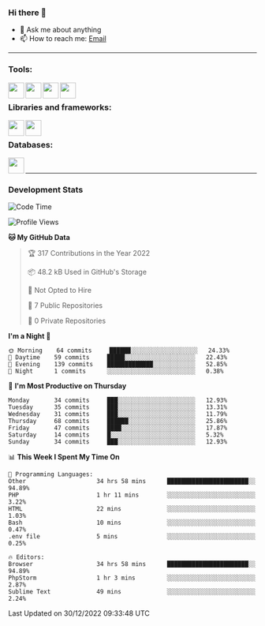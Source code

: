 ### Hi there 👋

- 💬 Ask me about anything
- 📫 How to reach me: [Email]

---

### Tools:
<img align='left' height="32" width="32" src="https://cdn.jsdelivr.net/npm/simple-icons@4.8.0/icons/phpstorm.svg" />
<img align='left' height="32" width="32" src="https://cdn.jsdelivr.net/npm/simple-icons@4.8.0/icons/sublimetext.svg" />
<img align='left' height="32" width="32" src="https://cdn.jsdelivr.net/npm/simple-icons@4.8.0/icons/laragon.svg" />
<img align='left' height="32" width="32" src="https://cdn.jsdelivr.net/npm/simple-icons@4.8.0/icons/xampp.svg" />
<br>

### Libraries and frameworks:
<img align='left' height="32" width="32" src="https://cdn.jsdelivr.net/npm/simple-icons@4.8.0/icons/laravel.svg" />
<img align='left' height="32" width="32" src="https://cdn.jsdelivr.net/npm/simple-icons@4.8.0/icons/jquery.svg" />
<br>

### Databases:
<img align='left' height="32" width="32" src="https://cdn.jsdelivr.net/npm/simple-icons@4.8.0/icons/mysql.svg" />
<br>

---
### Development Stats
<!--START_SECTION:waka-->
![Code Time](http://img.shields.io/badge/Code%20Time-630%20hrs%201%20min-blue)

![Profile Views](http://img.shields.io/badge/Profile%20Views-16-blue)

**🐱 My GitHub Data** 

> 🏆 317 Contributions in the Year 2022
 > 
> 📦 48.2 kB Used in GitHub's Storage 
 > 
> 🚫 Not Opted to Hire
 > 
> 📜 7 Public Repositories 
 > 
> 🔑 0 Private Repositories  
 > 
**I'm a Night 🦉** 

```text
🌞 Morning    64 commits     ██████░░░░░░░░░░░░░░░░░░░   24.33% 
🌆 Daytime    59 commits     █████░░░░░░░░░░░░░░░░░░░░   22.43% 
🌃 Evening    139 commits    █████████████░░░░░░░░░░░░   52.85% 
🌙 Night      1 commits      ░░░░░░░░░░░░░░░░░░░░░░░░░   0.38%

```
📅 **I'm Most Productive on Thursday** 

```text
Monday       34 commits     ███░░░░░░░░░░░░░░░░░░░░░░   12.93% 
Tuesday      35 commits     ███░░░░░░░░░░░░░░░░░░░░░░   13.31% 
Wednesday    31 commits     ███░░░░░░░░░░░░░░░░░░░░░░   11.79% 
Thursday     68 commits     ██████░░░░░░░░░░░░░░░░░░░   25.86% 
Friday       47 commits     ████░░░░░░░░░░░░░░░░░░░░░   17.87% 
Saturday     14 commits     █░░░░░░░░░░░░░░░░░░░░░░░░   5.32% 
Sunday       34 commits     ███░░░░░░░░░░░░░░░░░░░░░░   12.93%

```


📊 **This Week I Spent My Time On** 

```text
💬 Programming Languages: 
Other                    34 hrs 58 mins      ███████████████████████░░   94.89% 
PHP                      1 hr 11 mins        ░░░░░░░░░░░░░░░░░░░░░░░░░   3.22% 
HTML                     22 mins             ░░░░░░░░░░░░░░░░░░░░░░░░░   1.03% 
Bash                     10 mins             ░░░░░░░░░░░░░░░░░░░░░░░░░   0.47% 
.env file                5 mins              ░░░░░░░░░░░░░░░░░░░░░░░░░   0.25%

🔥 Editors: 
Browser                  34 hrs 58 mins      ███████████████████████░░   94.89% 
PhpStorm                 1 hr 3 mins         ░░░░░░░░░░░░░░░░░░░░░░░░░   2.87% 
Sublime Text             49 mins             ░░░░░░░░░░░░░░░░░░░░░░░░░   2.24%

```


 Last Updated on 30/12/2022 09:33:48 UTC
<!--END_SECTION:waka-->

[huyviet]: https://huyviet.vn/
[EMAIl]: https://mail.google.com/mail/u/0/?fs=1&tf=cm&source=mailto&to=huynguyenviet0110@gmail.com
